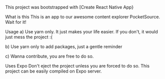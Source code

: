 This project was bootstrapped with [Create React Native App}

What is this
This is an app to our awesome content explorer PocketSource. Wait for it!

Usage
a) Use yarn only. It just makes your life easier. If you don't, it would just mess the project :(

b) Use yarn only to add packages, just a gentle reminder

c) Wanna contribute, you are free to do so.

Uses Expo
Don't eject the project unless you are forced to do so. This project can be easily compiled on Expo server.
